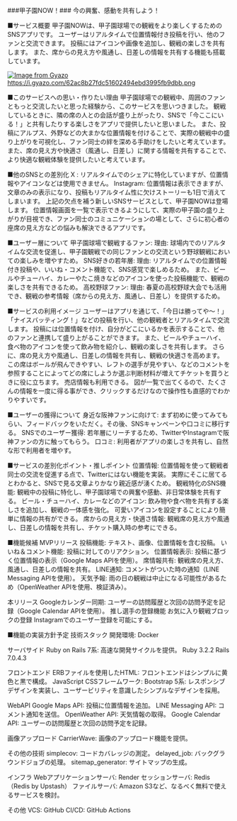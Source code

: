 ###甲子園NOW！###
今の興奮、感動を共有しよう！

■サービス概要
甲子園NOWは、甲子園球場での観戦をより楽しくするためのSNSアプリです。
ユーザーはリアルタイムで位置情報付き投稿を行い、他のファンと交流できます。
投稿にはアイコンや画像を追加し、観戦の楽しさを共有します。
また、席からの見え方や風通し、日差しの情報を共有する機能も搭載しています。

[![Image from Gyazo](https://i.gyazo.com/62ac8b27fdc51602494ebd3995fb9dbb.png)](https://gyazo.com/62ac8b27fdc51602494ebd3995fb9dbb)
https://i.gyazo.com/62ac8b27fdc51602494ebd3995fb9dbb.png


■このサービスへの思い・作りたい理由
甲子園球場での観戦中、周囲のファンともっと交流したいと思った経験から、このサービスを思いつきました。
観戦しているときに、隣の席の人との会話が盛り上がったり、SNSで「今ここにいる！」と共有したりする楽しさをアプリで提供したいと思いました。
また、投稿にアルプス、外野などの大まかな位置情報を付けることで、実際の観戦中の盛り上がりを可視化し、ファン同士の絆を深める手助けをしたいと考えています。
また、席の見え方や快適さ（風通し、日差し）に関する情報を共有することで、より快適な観戦体験を提供したいと考えています。


■他のSNSとの差別化
X : リアルタイムでのシェアに特化していますが、位置情報やアイコンなどは使用できません。
Instagram: 位置情報は表示できますが、文章のみの表示になり、投稿もリアルタイム性に欠けストーリーも1日で消えてしまいます。
上記の欠点を補う新しいSNSサービスとして、甲子園NOWは登場します。
位置情報画面を一覧で表示できるようにして、実際の甲子園の盛り上がりが目視でき、ファン同士のコミュニケーションの場として、さらに初心者の座席の見え方などの悩みも解決できるアプリです。


■ユーザー層について
甲子園球場で観戦するファン:
理由: 球場内でのリアルタイムな交流を促進し、甲子園観戦での同じファンとの交流という野球観戦においての楽しみを増やすため。
SNS好きの若年層:
理由: リアルタイムでの位置情報付き投稿や、いいね・コメント機能で、SNS感覚で楽しめるため。
また、ビールやチューハイ、カレーやたこ焼きなどのアイコンを使った投稿機能で、観戦の楽しさを共有できるため。
高校野球ファン:
理由: 春夏の高校野球大会でも活用でき、観戦の参考情報（席からの見え方、風通し、日差し）を提供するため。


■サービスの利用イメージ
ユーザーはアプリを通じて、「今日は勝ってや〜！」「ナイスバッティング！」などの投稿を行い、他の観戦者とリアルタイムで交流します。
投稿には位置情報を付け、自分がどこにいるかを表示することで、他のファンと連携して盛り上がることができます。
また、ビールやチューハイ、食べ物のアイコンを使って飲み物を紹介し、観戦の楽しさを共有します。
さらに、席の見え方や風通し、日差しの情報を共有し、観戦の快適さを高めます。
この席はボールが飛んできやすい、レフトの選手が見やすい、などのコメントを参照することによってどの席にしようか選ぶ判断材料が増えてチケットを買うときに役に立ちます。
売店情報も利用できる。
図が一覧で出てくるので、たくさんの情報を一度に得る事ができ、クリックするだけなので操作性も直感的でわかりやすいです。


■ユーザーの獲得について
身近な阪神ファンに向けて:
まず初めに使ってみてもらい、フィードバックをいただく。その後、SNSキャンペーンや口コミに移行する。
SNSでのユーザー獲得:
若年層にリーチするため、TwitterやInstagramで阪神ファンの方に触ってもらう。
口コミ:
利用者がアプリの楽しさを共有し、自然な形で利用者を増やす。


■サービスの差別化ポイント・推しポイント
位置情報:
位置情報を使って観戦者同士の交流を促進する点で、Twitterにはない機能を実装。
実際にそこに居てるとわかると、SNSで見る文章よりかなり親近感が湧くため。
観戦特化のSNS機能:
観戦中の投稿に特化し、甲子園球場での興奮や感動、非日常体験を共有する。
ビール・チューハイ、カレーなどのアイコン:
飲み物や食べ物を共有する楽しさを追加し、観戦の一体感を強化。
可愛いアイコンを設定することにより簡単に情報の共有ができる。
席からの見え方・快適さ情報:
観戦席の見え方や風通し、日差しの情報を共有し、チケット購入時の参考にできる。


■機能候補
MVPリリース
投稿機能: テキスト、画像、位置情報を含む投稿。
いいね＆コメント機能: 投稿に対してのリアクション。
位置情報表示: 投稿に基づく位置情報の表示（Google Maps APIを使用）。
席情報共有: 観戦席の見え方、風通し、日差しの情報を共有。
LINE通知: コメントがついた時の通知（LINE Messaging APIを使用）。
天気予報: 雨の日の観戦は中止になる可能性があるため（OpenWeather APIを使用、検証済み）。


本リリース
Googleカレンダー同期: ユーザーの訪問履歴と次回の訪問予定を記録（Google Calendar APIを使用）。
推し選手の登録機能
お気に入り観戦ブロックの登録
Instagramでのユーザー登録を可能にする。


■機能の実装方針予定
技術スタック
開発環境: Docker

サーバサイド
Ruby on Rails 7系: 高速な開発サイクルを提供。
Ruby 3.2.2
Rails 7.0.4.3

フロントエンド
ERBファイルを使用したHTML: フロントエンドはシンプルに黄色と黒で構成。
JavaScript
CSSフレームワーク:
Bootstrap 5系: レスポンシブデザインを実装し、ユーザービリティを意識したシンプルなデザインを採用。

WebAPI
Google Maps API: 投稿に位置情報を追加。
LINE Messaging API: コメント通知を送信。
OpenWeather API: 天気情報の取得。
Google Calendar API: ユーザーの訪問履歴と次回の訪問予定を記録。

画像アップロード
CarrierWave: 画像のアップロード機能を提供。

その他の技術
simplecov: コードカバレッジの測定。
delayed_job: バックグラウンドジョブの処理。
sitemap_generator: サイトマップの生成。

インフラ
Webアプリケーションサーバ: Render
セッションサーバ: Redis（Redis by Upstash）
ファイルサーバ: Amazon S3など、なるべく無料で使えるサービスを検討。

その他
VCS: GitHub
CI/CD: GitHub Actions
